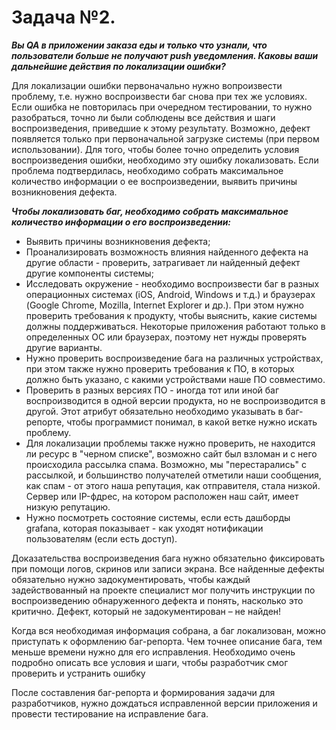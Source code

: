    # **Задача №2.**
***Вы QA в приложении заказа еды и только что узнали, что пользователи больше не получают push уведомления. Каковы ваши дальнейшие действия по локализации ошибки?***

Для локализации ошибки первоначально нужно вопроизвести проблему, т.е. нужно воспроизвести баг снова при тех же условиях. Если ошибка
не        повторилась при очередном тестировании, то нужно разобраться, точно ли были соблюдены все действия и шаги воспроизведения, приведшие к этому результату. Возможно, дефект появляется только при первоначальной загрузке системы (при первом использовании). Для того, чтобы более точно определить условия воспроизведения ошибки, необходимо эту ошибку локализовать.  Если проблема подтвердилась, необходимо собрать максимальное количество информации о ее воспроизведении, выявить причины возникновения дефекта.

***Чтобы локализовать баг, необходимо собрать максимальное количество информации о его воспроизведении:***
- Выявить причины возникновения дефекта;
- Проанализировать возможность влияния найденного дефекта на другие области - проверить, затрагивает  ли найденный дефект  другие компоненты системы; 
- Исследовать окружение - необходимо воспроизвести баг в разных операционных системах (iOS, Android, Windows и т.д.) и браузерах (Google Chrome, Mozilla, Internet Explorer и др.). При этом нужно проверить требования к продукту, чтобы выяснить, какие системы должны поддерживаться. Некоторые приложения работают только в определенных ОС или браузерах, поэтому нет нужды проверять другие варианты. 
- Нужно проверить воспроизведение бага на различных устройствах, при этом также нужно проверить  требования к ПО, в которых должно быть указано, с какими устройствами наше ПО совместимо.
- Проверить в разных версиях ПО - иногда тот или иной баг воспроизводится в одной версии продукта, но не воспроизводится в другой. Этот атрибут обязательно необходимо указывать в баг-репорте, чтобы программист понимал, в какой ветке нужно искать проблему.
- Для локализации проблемы также нужно проверить, не находится ли ресурс в "черном списке", возможно сайт был взломан и с него происходила рассылка спама. Возможно, мы "перестарались" с рассылкой, и большинство получателей отметили наши сообщения, как спам - от этого наша репутация, как отправителя, стала низкой. Сервер или IP-фдрес, на котором расположен наш сайт, имеет низкую репутацию. 
- Нужно посмотреть состояние системы, если есть дашборды grafana,  которая показывает - как уходят нотификации пользователям (если есть доступ).  

Доказательства воспроизведения бага нужно обязательно  фиксировать при помощи логов, скринов или записи экрана. Все найденные дефекты
обязательно нужно задокументировать, чтобы каждый задействованный на проекте специалист мог получить инструкции по воспроизведению обнаруженного дефекта и понять, насколько это критично. Дефект, который не задокументирован – не найден! 

Когда вся необходимая информация собрана, а баг локализован, можно приступать к оформлению баг-репорта. Чем точнее описание бага, тем меньше времени нужно для его исправления.  Необходимо очень подробно описать все условия и шаги, чтобы разработчик смог проверить и устранить ошибку
    
После составления баг-репорта и формирования задачи для разработчиков, нужно дождаться  исправленной версии приложения и провести тестирование на исправление бага. 
 